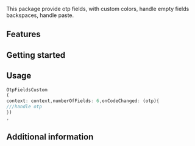 <!--
This README describes the package. If you publish this package to pub.dev,
this README's contents appear on the landing page for your package.

For information about how to write a good package README, see the guide for
[writing package pages](https://dart.dev/guides/libraries/writing-package-pages).

For general information about developing packages, see the Dart guide for
[creating packages](https://dart.dev/guides/libraries/create-library-packages)
and the Flutter guide for
[developing packages and plugins](https://flutter.dev/developing-packages).
-->

This package provide otp fields, with custom colors, handle empty fields backspaces, handle paste.

## Features

## Getting started

## Usage

```dart
OtpFieldsCustom
(
context: context,numberOfFields: 6,onCodeChanged: (otp){
///handle otp
})
,
```

## Additional information

